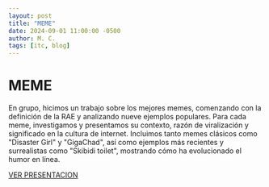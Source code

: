 ```yaml
---
layout: post
title: "MEME"
date: 2024-09-01 11:00:00 -0500
author: M. C.
tags: [itc, blog]
---
```

# MEME
En grupo, hicimos un trabajo sobre los mejores memes, comenzando con la definición de la RAE y analizando nueve ejemplos populares. Para cada meme, investigamos y presentamos su contexto, razón de viralización y significado en la cultura de internet. Incluimos tanto memes clásicos como "Disaster Girl" y "GigaChad", así como ejemplos más recientes y surrealistas como "Skibidi toilet", mostrando cómo ha evolucionado el humor en línea.

[VER PRESENTACION](https://docs.google.com/presentation/d/1NDZ4HfVtcig6ilmZhflueLViDcZS_BKUbyOJZ16yVT0/edit?usp=sharing)

